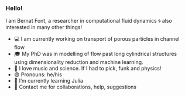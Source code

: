### Hello!  

I am Bernat Font, a researcher in computational fluid dynamics 🌀 also interested in many other things!

- 💻 I am currently working on transport of porous particles in channel flow
- 🎓 My PhD was in modelling of flow past long cylindrical structures using dimensionality reduction and machine learning.
- 🎵 I love music and science. If I had to pick, funk and physics!
- 😄 Pronouns: he/his
- 🌱 I’m currently learning Julia
- 💬 Contact me for collaborations, help, suggestions

